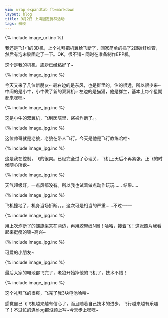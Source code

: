 ```yaml
---
vim: wrap expandtab ft=markdown
layout: blog
title: 9月2日 上海固定翼群活动
tags: 航模
---
```

{% include image_url.inc %}

我还是飞1+1的3D机，上个礼拜把机翼给飞断了，回家简单的插了2跟碳纤维管，然后有泡末胶固定了一下。OK，很不错~ 同时在准备制作EPP机。

这个是我的机机，翅膀已经粘好了~

{% include image_jpg.inc %}

今天又来了几位新朋友~ 最右边的是东风，也是群里的，住的很远，所以很少来~ 中间的是小牛，小牛做了新的双翼机~ 左边的是猫猫，他是群主，基本上每个星期都来嘿嘿~

{% include image_jpg.inc %}

这是小牛的双翼机，飞到医院里，桨被炸断了。。

{% include image_jpg.inc %}

这位帅哥就是老狼，老狼在带人飞行。今天是他是飞行教练哈哈~

{% include image_jpg.inc %}

这是我在控制，飞的很爽。已经完全过了心理关，飞机上天后不再紧张，正飞的时候随心所欲~

{% include image_jpg.inc %}

天气超级好，一点风都没有。所以我也试着做点动作玩玩…… 结果.....

{% include image_jpg.inc %}

飞机撞地了，机身当场折断。。。这次可是相当的严重……不过-----

{% include image_jpg.inc %}

用上次炸断了的螺旋桨夹在两边，再用胶带缠N圈！哈哈，接着飞！这张照片我看起来挺瘦的嘛~高兴~

{% include image_jpg.inc %}

可爱的小朋友~

{% include image_jpg.inc %}

最后大家的电池都飞完了，老狼开始掉他的飞机了，技术不错！

{% include image_jpg.inc %}

这个礼拜飞的很爽，飞完了我3块电池哈哈~

感觉自己飞飞机越来越有信心了，而且随着自己技术的进步，飞行越来越有乐趣了！不过忙的连blog都没顾上写~今天步上嘿嘿~
